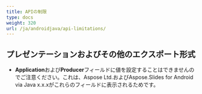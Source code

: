 ```yaml
---
title: APIの制限
type: docs
weight: 320
url: /ja/androidjava/api-limitations/
---
```


## **プレゼンテーションおよびその他のエクスポート形式**
- **Application**および**Producer**フィールドに値を設定することはできませんのでご注意ください。これは、Aspose Ltd.およびAspose.Slides for Android via Java x.x.xがこれらのフィールドに表示されるためです。
